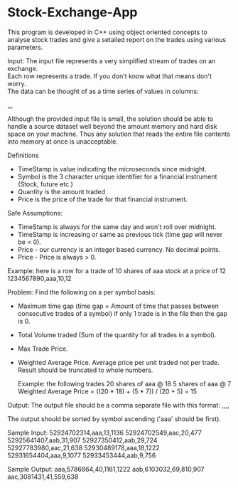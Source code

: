 # Stock-Exchange-App

This program is developed in C++ using object oriented concepts to analyse stock trades and give a setailed report on the trades using various parameters.


Input:
The input file represents a very simplified stream of trades on an exchange.  
Each row represents a trade.  If you don't know what that means don't worry.  
The data can be thought of as a time series of values in columns: 

<TimeStamp>,<Symbol>,<Quantity>,<Price>

Although the provided input file is small, the solution should be able to handle 
a source dataset well beyond the amount memory and hard disk space on your machine.
Thus any solution that reads the entire file contents into memory at once is unacceptable.

Definitions
- TimeStamp is value indicating the microseconds since midnight.
- Symbol is the 3 character unique identifier for a financial 
  instrument (Stock, future etc.)
- Quantity is the amount traded
- Price is the price of the trade for that financial instrument.

Safe Assumptions:
- TimeStamp is always for the same day and won't roll over midnight.
- TimeStamp is increasing or same as previous tick (time gap will never be < 0).
- Price - our currency is an integer based currency.  No decimal points.
- Price - Price is always > 0.

Example: here is a row for a trade of 10 shares of aaa stock at a price of 12 
1234567890,aaa,10,12

Problem:
Find the following on a per symbol basis:
- Maximum time gap
  (time gap = Amount of time that passes between consecutive trades of a symbol)
  if only 1 trade is in the file then the gap is 0.
- Total Volume traded (Sum of the quantity for all trades in a symbol).
- Max Trade Price.
- Weighted Average Price.  Average price per unit traded not per trade.
  Result should be truncated to whole numbers.

  Example: the following trades
	20 shares of aaa @ 18
	5 shares of aaa @ 7
	Weighted Average Price = ((20 * 18) + (5 * 7)) / (20 + 5) = 15

Output:
The output file should be a comma separate file with this format:
<symbol>,<MaxTimeGap>,<Volume>,<WeightedAveragePrice>,<MaxPrice>

The output should be sorted by symbol ascending ('aaa' should be first).

Sample Input:
52924702314,aaa,13,1136
52924702549,aac,20,477
52925641407,aab,31,907
52927350412,aab,29,724
52927783980,aac,21,638
52930489178,aaa,18,1222
52931654404,aaa,9,1077
52933453444,aab,9,756

Sample Output:
aaa,5786864,40,1161,1222
aab,6103032,69,810,907
aac,3081431,41,559,638

